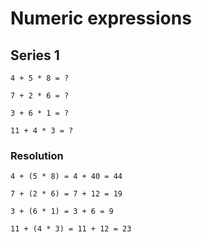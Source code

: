 # Numeric expressions

## Series 1
```
4 + 5 * 8 = ?
```

```
7 + 2 * 6 = ?
```

```
3 + 6 * 1 = ?
```

```
11 + 4 * 3 = ?
```

### Resolution
```
4 + (5 * 8) = 4 + 40 = 44
```

```
7 + (2 * 6) = 7 + 12 = 19
```

```
3 + (6 * 1) = 3 + 6 = 9
```

```
11 + (4 * 3) = 11 + 12 = 23
```

